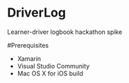 # DriverLog
Learner-driver logbook hackathon spike

#Prerequisites

* Xamarin
* Visual Studio Community
* Mac OS X for iOS build

